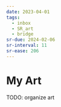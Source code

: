 ```yaml
---
date: 2023-04-01
tags:
  - inbox
  - SR_art
  - bridge
sr-due: 2024-02-06
sr-interval: 11
sr-ease: 206
---
```


# My Art

TODO: organize art

